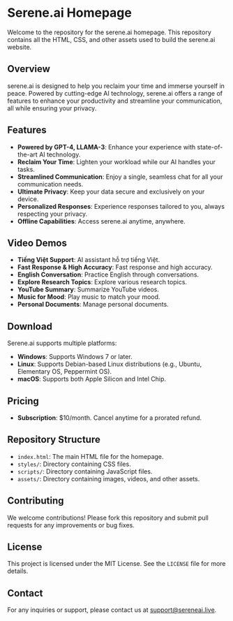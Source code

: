 # Serene.ai Homepage

Welcome to the repository for the serene.ai homepage. This repository contains all the HTML, CSS, and other assets used to build the serene.ai website.

## Overview

serene.ai is designed to help you reclaim your time and immerse yourself in peace. Powered by cutting-edge AI technology, serene.ai offers a range of features to enhance your productivity and streamline your communication, all while ensuring your privacy.

## Features

- **Powered by GPT-4, LLAMA-3**: Enhance your experience with state-of-the-art AI technology.
- **Reclaim Your Time**: Lighten your workload while our AI handles your tasks.
- **Streamlined Communication**: Enjoy a single, seamless chat for all your communication needs.
- **Ultimate Privacy**: Keep your data secure and exclusively on your device.
- **Personalized Responses**: Experience responses tailored to you, always respecting your privacy.
- **Offline Capabilities**: Access serene.ai anytime, anywhere.

## Video Demos

- **Tiếng Việt Support**: AI assistant hỗ trợ tiếng Việt.
- **Fast Response & High Accuracy**: Fast response and high accuracy.
- **English Conversation**: Practice English through conversations.
- **Explore Research Topics**: Explore various research topics.
- **YouTube Summary**: Summarize YouTube videos.
- **Music for Mood**: Play music to match your mood.
- **Personal Documents**: Manage personal documents.

## Download

Serene.ai supports multiple platforms:

- **Windows**: Supports Windows 7 or later.
- **Linux**: Supports Debian-based Linux distributions (e.g., Ubuntu, Elementary OS, Peppermint OS).
- **macOS**: Supports both Apple Silicon and Intel Chip.

## Pricing

- **Subscription**: $10/month. Cancel anytime for a prorated refund.

## Repository Structure

- `index.html`: The main HTML file for the homepage.
- `styles/`: Directory containing CSS files.
- `scripts/`: Directory containing JavaScript files.
- `assets/`: Directory containing images, videos, and other assets.

## Contributing

We welcome contributions! Please fork this repository and submit pull requests for any improvements or bug fixes.

## License

This project is licensed under the MIT License. See the `LICENSE` file for more details.

## Contact

For any inquiries or support, please contact us at [support@sereneai.live](mailto:support@sereneai.live).
